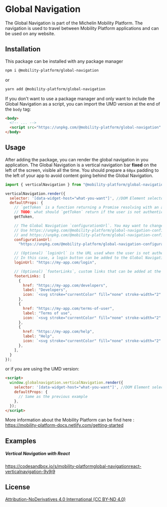 # Global Navigation

The Global Navigation is part of the Michelin Mobility Platform. The navigation is used to travel between Mobility Platform applications and can be used on any website.

## Installation

This package can be installed with any package manager

```bash
npm i @mobility-platform/global-navigation
```

or

```bash
yarn add @mobility-platform/global-navigation
```

If you don't want to use a package manager and only want to include the Global Navigation as a script, you can import the UMD version at the end of the `body` tag:

```html
<body>
  <!-- ... -->
  <script src="https://unpkg.com/@mobility-platform/global-navigation" async></script>
</body>
```

## Usage

After adding the package, you can render the global navigation in you application.
The Global Navigation is a vertical navigation bar **fixed** on the left of the screen, visible all the time. You should prepare a `60px` padding to the left of your app to avoid content going behind the Global Navigation.

```javascript
import { verticalNavigation } from "@mobility-platform/global-navigation";

verticalNavigation.render({
  selector: '[data-widget-host="what-you-want"]', //DOM Element selector
  defaultProps: {
    // `getToken` is a function returning a Promise resolving with an authentication token
    // TODO: what should `getToken` return if the user is not authenticated?
    getToken,

    // The Global Navigation `configurationUrl`. You may want to change this depending on the application environment (e.g.: staging or production)
    // Use https://unpkg.com/@mobility-platform/global-navigation-configuration/development.config.json for development / staging,
    // and https://unpkg.com/@mobility-platform/global-navigation-configuration/production.config.json for production
    configurationUrl:
      "https://unpkg.com/@mobility-platform/global-navigation-configuration/development.config.json"

    // (Optional) `loginUrl` is the URL used when the user is not authenticated to the Mobility Platform.
    // In this case, a login button can be added to the Global Navigation
    loginUrl: "https://my-app.com/login",

    // (Optional) `footerLinks`, custom links that can be added at the bottom of the Global Navigation
    footerLinks: [
      {
        href: "https://my-app.com/developers",
        label: "Developers",
        icon: `<svg stroke="currentColor" fill="none" stroke-width="2" viewBox="0 0 24 24" stroke-linecap="round" stroke-linejoin="round" height="1em" width="1em" xmlns="http://www.w3.org/2000/svg"><polyline points="16 18 22 12 16 6"></polyline><polyline points="8 6 2 12 8 18"></polyline></svg>`,
      },
      {
        href: "https://my-app.com/terms-of-user",
        label: "Terms of use",
        icon: `<svg stroke="currentColor" fill="none" stroke-width="2" viewBox="0 0 24 24" stroke-linecap="round" stroke-linejoin="round" height="1em" width="1em" xmlns="http://www.w3.org/2000/svg"><path d="M22 11.08V12a10 10 0 1 1-5.93-9.14"></path><polyline points="22 4 12 14.01 9 11.01"></polyline></svg>`,
      },
      {
        href: "https://my-app.com/help",
        label: "Help",
        icon: `<svg stroke="currentColor" fill="none" stroke-width="2" viewBox="0 0 24 24" stroke-linecap="round" stroke-linejoin="round" height="1em" width="1em" xmlns="http://www.w3.org/2000/svg"><circle cx="12" cy="12" r="10"></circle><path d="M9.09 9a3 3 0 0 1 5.83 1c0 2-3 3-3 3"></path><line x1="12" y1="17" x2="12" y2="17"></line></svg>`,
      },
    ],
  }
});
```

or if you are using the UMD version:

```html
<script>
  window.globalnavigation.verticalNavigation.render({
    selector: '[data-widget-host="what-you-want"]', //DOM Element selector
    defaultProps: {
      // Same as the previous example
    },
  });
</script>
```

More information about the Mobility Platform can be find here : https://mobility-platform-docs.netlify.com/getting-started

## Examples

##### Vertical Navigation with React

https://codesandbox.io/s/mobility-platformglobal-navigationreact-verticalnavigation-9y9j9

## License

[Attribution-NoDerivatives 4.0 International (CC BY-ND 4.0)](https://creativecommons.org/licenses/by-nd/4.0/)
